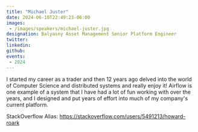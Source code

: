 ```yaml
---
title: "Michael Juster"
date: 2024-06-10T22:49:23-06:00
images: 
 - /images/speakers/michael-juster.jpg
designation: Balyasny Asset Management Senior Platform Engineer
twitter: 
linkedin: 
github: 
events:
 - 2024
---
```


I started my career as a trader and then 12 years ago delved into the world of Computer Science and distributed systems and really enjoy it!  Airflow is one example of a system that I have had a lot of fun working with over the years, and I designed and put years of effort into much of my company's current platform.

StackOverflow Alias:  https://stackoverflow.com/users/5491213/howard-roark


